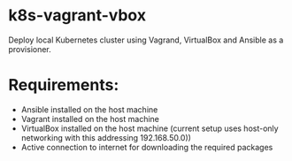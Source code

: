 # k8s-vagrant-vbox
Deploy local Kubernetes cluster using Vagrand, VirtualBox and Ansible as a provisioner.


# Requirements:
  - Ansible installed on the host machine
  - Vagrant installed on the host machine
  - VirtualBox installed on the host machine (current setup uses host-only networking with this addressing 192.168.50.0))
  - Active connection to internet for downloading the required packages